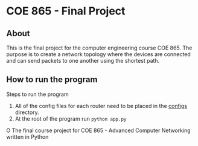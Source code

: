 # COE 865 - Final Project

## About

This is the final project for the computer engineering course COE 865. The purpose is to create a network topology where the devices are connected and can send packets to one another using the shortest path.

## How to run the program

Steps to run the program

1. All of the config files for each router need to be placed in the [configs](configs) directory.
2. At the root of the program run `python app.py`

O
The final course project for COE 865 - Advanced Computer Networking written in Python

